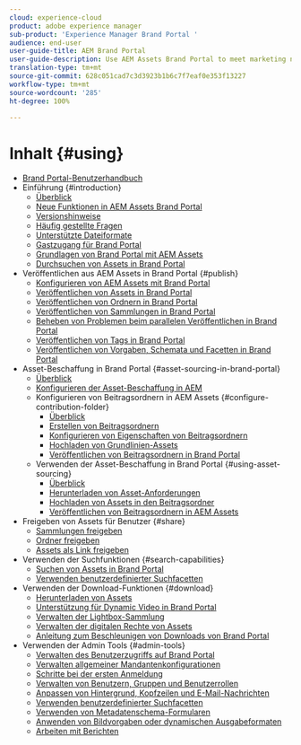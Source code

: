 ```yaml
---
cloud: experience-cloud
product: adobe experience manager
sub-product: 'Experience Manager Brand Portal '
audience: end-user
user-guide-title: AEM Brand Portal
user-guide-description: Use AEM Assets Brand Portal to meet marketing needs by securely distributing approved brand and product assets to external agencies, partners, internal teams, and resellers for download.
translation-type: tm+mt
source-git-commit: 628c051cad7c3d3923b1b6c7f7eaf0e353f13227
workflow-type: tm+mt
source-wordcount: '285'
ht-degree: 100%

---
```



# Inhalt {#using}

+ [Brand Portal-Benutzerhandbuch](using/home.md)
+ Einführung {#introduction}
   + [Überblick](using/brand-portal.md)
   + [Neue Funktionen in AEM Assets Brand Portal](using/whats-new.md)
   + [Versionshinweise](using/brand-portal-release-notes.md)
   + [Häufig gestellte Fragen](using/brand-portal-faqs.md)
   + [Unterstützte Dateiformate](using/brand-portal-supported-formats.md)
   + [Gastzugang für Brand Portal](using/guest-access.md)
   + [Grundlagen von Brand Portal mit AEM Assets](https://docs.adobe.com/content/help/de-DE/experience-manager-brand-portal/using/home.html)
   + [Durchsuchen von Assets in Brand Portal](using/browse-assets-brand-portal.md)
+ Veröffentlichen aus AEM Assets in Brand Portal {#publish}
   + [Konfigurieren von AEM Assets mit Brand Portal](using/configure-aem-assets-with-brand-portal.md)
   + [Veröffentlichen von Assets in Brand Portal](https://docs.adobe.com/content/help/de-DE/experience-manager-65/assets/brandportal/brand-portal-publish-assets.translate.html)
   + [Veröffentlichen von Ordnern in Brand Portal](https://docs.adobe.com/content/help/de-DE/experience-manager-65/assets/brandportal/brand-portal-publish-folder.translate.html)
   + [Veröffentlichen von Sammlungen in Brand Portal](https://docs.adobe.com/content/help/de-DE/experience-manager-65/assets/brandportal/brand-portal-publish-collection.translate.html)
   + [Beheben von Problemen beim parallelen Veröffentlichen in Brand Portal](using/troubleshoot-parallel-publishing.md)
   + [Veröffentlichen von Tags in Brand Portal](using/brand-portal-publish-tags.md)
   + [Veröffentlichen von Vorgaben, Schemata und Facetten in Brand Portal](using/publish-schema-search-facets-presets.md)
+ Asset-Beschaffung in Brand Portal {#asset-sourcing-in-brand-portal}
   + [Überblick](using/brand-portal-asset-sourcing.md)
   + [Konfigurieren der Asset-Beschaffung in AEM](using/brand-portal-configure-asset-sourcing.md)
   + Konfigurieren von Beitragsordnern in AEM Assets {#configure-contribution-folder}
      + [Überblick](using/brand-portal-contribution-folder.md)
      + [Erstellen von Beitragsordnern](using/brand-portal-create-contribution-folder.md)
      + [Konfigurieren von Eigenschaften von Beitragsordnern](using/brand-portal-configure-contribution-folder-properties.md)
      + [Hochladen von Grundlinien-Assets](using/brand-portal-upload-baseline-assets.md)
      + [Veröffentlichen von Beitragsordnern in Brand Portal](using/brand-portal-publish-contribution-folder-to-brand-portal.md)
   + Verwenden der Asset-Beschaffung in Brand Portal {#using-asset-sourcing}
      + [Überblick](using/brand-portal-overiew-using-asset-sourcing.md)
      + [Herunterladen von Asset-Anforderungen](using/brand-portal-download-asset-requirements.md)
      + [Hochladen von Assets in den Beitragsordner](using/brand-portal-upload-assets-to-contribution-folder.md)
      + [Veröffentlichen von Beitragsordnern in AEM Assets](using/brand-portal-publish-contribution-folder-to-aem-assets.md)
+ Freigeben von Assets für Benutzer {#share}
   + [Sammlungen freigeben](using/brand-portal-share-collection.md)
   + [Ordner freigeben](using/brand-portal-sharing-folders.md)
   + [Assets als Link freigeben](using/brand-portal-link-share.md)
+ Verwenden der Suchfunktionen {#search-capabilities}
   + [Suchen von Assets in Brand Portal](using/brand-portal-searching.md)
   + [Verwenden benutzerdefinierter Suchfacetten](using/brand-portal-search-facets.md)
+ Verwenden der Download-Funktionen {#download}
   + [Herunterladen von Assets](using/brand-portal-download-assets.md)
   + [Unterstützung für Dynamic Video in Brand Portal](using/dynamic-video-brand-portal.md)
   + [Verwalten der Lightbox-Sammlung](using/brand-portal-light-box.md)
   + [Verwalten der digitalen Rechte von Assets](using/manage-digital-rights-of-assets.md)
   + [Anleitung zum Beschleunigen von Downloads von Brand Portal](using/accelerated-download.md)
+ Verwenden der Admin Tools {#admin-tools}
   + [Verwalten des Benutzerzugriffs auf Brand Portal](using/access-configurations-brand-portal.md)
   + [Verwalten allgemeiner Mandantenkonfigurationen](using/brand-portal-general-configuration.md)
   + [Schritte bei der ersten Anmeldung](using/brand-portal-onboarding.md)
   + [Verwalten von Benutzern, Gruppen und Benutzerrollen](using/brand-portal-adding-users.md)
   + [Anpassen von Hintergrund, Kopfzeilen und E-Mail-Nachrichten](using/brand-portal-branding.md)
   + [Verwenden benutzerdefinierter Suchfacetten](using/brand-portal-search-facets.md)
   + [Verwenden von Metadatenschema-Formularen](using/brand-portal-metadata-schemas.md)
   + [Anwenden von Bildvorgaben oder dynamischen Ausgabeformaten](using/brand-portal-image-presets.md)
   + [Arbeiten mit Berichten](using/brand-portal-reports.md)

